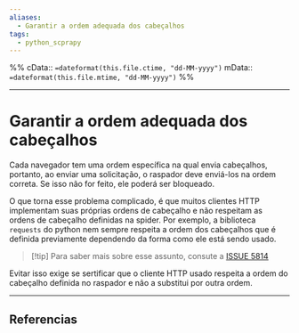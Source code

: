 ```yaml
---
aliases:
  - Garantir a ordem adequada dos cabeçalhos
tags:
  - python_scprapy
---
```

%%
cData:: `=dateformat(this.file.ctime, "dd-MM-yyyy")`
mData:: `=dateformat(this.file.mtime, "dd-MM-yyyy")`
%%

___
# Garantir a ordem adequada dos cabeçalhos

Cada navegador tem uma ordem específica na qual envia cabeçalhos, portanto, ao enviar uma solicitação, o raspador deve enviá-los na ordem correta. Se isso não for feito, ele poderá ser bloqueado.

O que torna esse problema complicado, é que muitos clientes HTTP implementam suas próprias ordens de cabeçalho e não respeitam as ordens de cabeçalho definidas na spider. Por exemplo, a biblioteca `requests` do python nem sempre respeita a ordem dos cabeçalhos que é definida previamente dependendo da forma como ele está sendo usado. 

>[!tip] Para saber mais sobre esse assunto, consute a [ISSUE 5814](https://github.com/psf/requests/issues/5814)

Evitar isso exige se sertificar que o cliente HTTP usado respeita a ordem do cabeçalho definida no raspador e não a substitui por outra ordem.

---
## Referencias